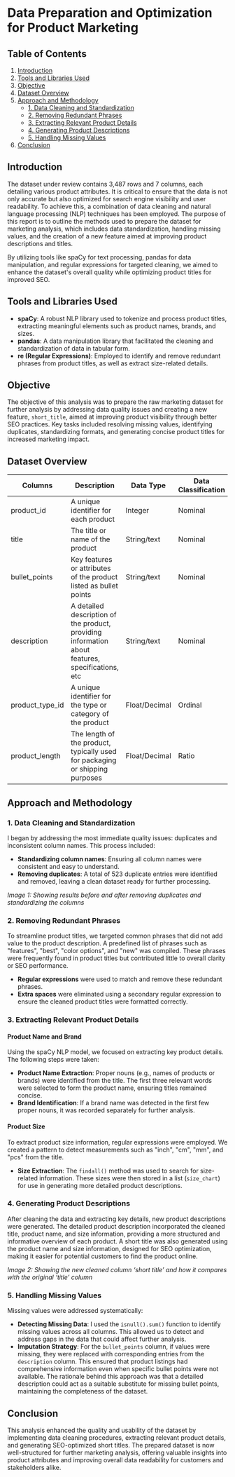 # Data Preparation and Optimization for Product Marketing
## Table of Contents
1. [Introduction](#introduction)
2. [Tools and Libraries Used](#tools-and-libraries-used)
3. [Objective](#objective)
4. [Dataset Overview](#dataset-overview)
5. [Approach and Methodology](#approach-and-methodology)
    - [1. Data Cleaning and Standardization](#1-data-cleaning-and-standardization)
    - [2. Removing Redundant Phrases](#2-removing-redundant-phrases)
    - [3. Extracting Relevant Product Details](#3-extracting-relevant-product-details)
    - [4. Generating Product Descriptions](#4-generating-product-descriptions)
    - [5. Handling Missing Values](#5-handling-missing-values)
6. [Conclusion](#conclusion)

## Introduction
The dataset under review contains 3,487 rows and 7 columns, each detailing various product attributes. It is critical to ensure that the data is not only accurate but also optimized for search engine visibility and user readability. To achieve this, a combination of data cleaning and natural language processing (NLP) techniques has been employed. The purpose of this report is to outline the methods used to prepare the dataset for marketing analysis, which includes data standardization, handling missing values, and the creation of a new feature aimed at improving product descriptions and titles.

By utilizing tools like spaCy for text processing, pandas for data manipulation, and regular expressions for targeted cleaning, we aimed to enhance the dataset's overall quality while optimizing product titles for improved SEO.

## Tools and Libraries Used
- **spaCy**: A robust NLP library used to tokenize and process product titles, extracting meaningful elements such as product names, brands, and sizes.
- **pandas**: A data manipulation library that facilitated the cleaning and standardization of data in tabular form.
- **re (Regular Expressions)**: Employed to identify and remove redundant phrases from product titles, as well as extract size-related details.

## Objective
The objective of this analysis was to prepare the raw marketing dataset for further analysis by addressing data quality issues and creating a new feature, `short_title`, aimed at improving product visibility through better SEO practices. Key tasks included resolving missing values, identifying duplicates, standardizing formats, and generating concise product titles for increased marketing impact.

## Dataset Overview
| Columns            | Description                                                                 | Data Type       | Data Classification |
|--------------------|-----------------------------------------------------------------------------|-----------------|---------------------|
| product_id         | A unique identifier for each product                                         | Integer         | Nominal             |
| title              | The title or name of the product                                             | String/text     | Nominal             |
| bullet_points      | Key features or attributes of the product listed as bullet points            | String/text     | Nominal             |
| description        | A detailed description of the product, providing information about features, specifications, etc | String/text     | Nominal             |
| product_type_id    | A unique identifier for the type or category of the product                  | Float/Decimal   | Ordinal             |
| product_length     | The length of the product, typically used for packaging or shipping purposes | Float/Decimal   | Ratio               |

## Approach and Methodology

### 1. Data Cleaning and Standardization
I began by addressing the most immediate quality issues: duplicates and inconsistent column names. This process included:
- **Standardizing column names**: Ensuring all column names were consistent and easy to understand.
- **Removing duplicates**: A total of 523 duplicate entries were identified and removed, leaving a clean dataset ready for further processing.

_Image 1: Showing results before and after removing duplicates and standardizing the columns_

### 2. Removing Redundant Phrases
To streamline product titles, we targeted common phrases that did not add value to the product description. A predefined list of phrases such as "features", "best", "color options", and "new" was compiled. These phrases were frequently found in product titles but contributed little to overall clarity or SEO performance.
- **Regular expressions** were used to match and remove these redundant phrases.
- **Extra spaces** were eliminated using a secondary regular expression to ensure the cleaned product titles were formatted correctly.

### 3. Extracting Relevant Product Details

#### Product Name and Brand
Using the spaCy NLP model, we focused on extracting key product details. The following steps were taken:
- **Product Name Extraction**: Proper nouns (e.g., names of products or brands) were identified from the title. The first three relevant words were selected to form the product name, ensuring titles remained concise.
- **Brand Identification**: If a brand name was detected in the first few proper nouns, it was recorded separately for further analysis.

#### Product Size
To extract product size information, regular expressions were employed. We created a pattern to detect measurements such as "inch", "cm", "mm", and "pcs" from the title.
- **Size Extraction**: The `findall()` method was used to search for size-related information. These sizes were then stored in a list (`size_chart`) for use in generating more detailed product descriptions.

### 4. Generating Product Descriptions
After cleaning the data and extracting key details, new product descriptions were generated. The detailed product description incorporated the cleaned title, product name, and size information, providing a more structured and informative overview of each product. A short title was also generated using the product name and size information, designed for SEO optimization, making it easier for potential customers to find the product online.

_Image 2: Showing the new cleaned column ‘short title’ and how it compares with the original ‘title’ column_

### 5. Handling Missing Values
Missing values were addressed systematically:
- **Detecting Missing Data**: I used the `isnull().sum()` function to identify missing values across all columns. This allowed us to detect and address gaps in the data that could affect further analysis.
- **Imputation Strategy**: For the `bullet_points` column, if values were missing, they were replaced with corresponding entries from the `description` column. This ensured that product listings had comprehensive information even when specific bullet points were not available. The rationale behind this approach was that a detailed description could act as a suitable substitute for missing bullet points, maintaining the completeness of the dataset.

## Conclusion
This analysis enhanced the quality and usability of the dataset by implementing data cleaning procedures, extracting relevant product details, and generating SEO-optimized short titles. The prepared dataset is now well-structured for further marketing analysis, offering valuable insights into product attributes and improving overall data readability for customers and stakeholders alike.
